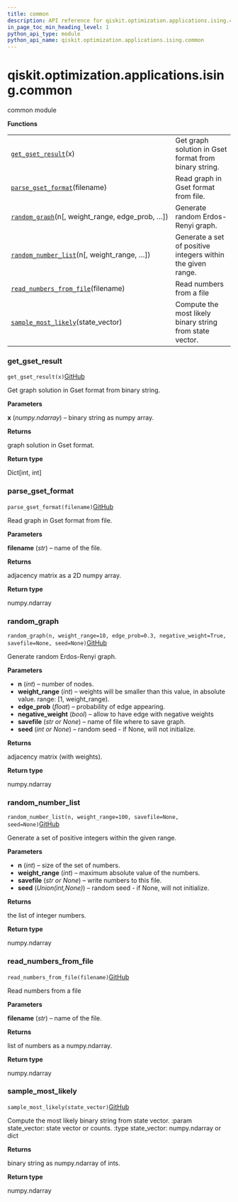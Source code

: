 ```yaml
---
title: common
description: API reference for qiskit.optimization.applications.ising.common
in_page_toc_min_heading_level: 1
python_api_type: module
python_api_name: qiskit.optimization.applications.ising.common
---
```


<span id="module-qiskit.optimization.applications.ising.common" />

<span id="qiskit-optimization-applications-ising-common" />

# qiskit.optimization.applications.ising.common

common module

**Functions**

|                                                                                                                                                                                      |                                                             |
| ------------------------------------------------------------------------------------------------------------------------------------------------------------------------------------ | ----------------------------------------------------------- |
| [`get_gset_result`](#qiskit.optimization.applications.ising.common.get_gset_result "qiskit.optimization.applications.ising.common.get_gset_result")(x)                               | Get graph solution in Gset format from binary string.       |
| [`parse_gset_format`](#qiskit.optimization.applications.ising.common.parse_gset_format "qiskit.optimization.applications.ising.common.parse_gset_format")(filename)                  | Read graph in Gset format from file.                        |
| [`random_graph`](#qiskit.optimization.applications.ising.common.random_graph "qiskit.optimization.applications.ising.common.random_graph")(n\[, weight\_range, edge\_prob, …])       | Generate random Erdos-Renyi graph.                          |
| [`random_number_list`](#qiskit.optimization.applications.ising.common.random_number_list "qiskit.optimization.applications.ising.common.random_number_list")(n\[, weight\_range, …]) | Generate a set of positive integers within the given range. |
| [`read_numbers_from_file`](#qiskit.optimization.applications.ising.common.read_numbers_from_file "qiskit.optimization.applications.ising.common.read_numbers_from_file")(filename)   | Read numbers from a file                                    |
| [`sample_most_likely`](#qiskit.optimization.applications.ising.common.sample_most_likely "qiskit.optimization.applications.ising.common.sample_most_likely")(state\_vector)          | Compute the most likely binary string from state vector.    |

### get\_gset\_result

<span id="qiskit.optimization.applications.ising.common.get_gset_result" />

`get_gset_result(x)`[GitHub](https://github.com/qiskit-community/qiskit-aqua/tree/stable/0.8/qiskit/optimization/applications/ising/common.py "view source code")

Get graph solution in Gset format from binary string.

**Parameters**

**x** (*numpy.ndarray*) – binary string as numpy array.

**Returns**

graph solution in Gset format.

**Return type**

Dict\[int, int]

### parse\_gset\_format

<span id="qiskit.optimization.applications.ising.common.parse_gset_format" />

`parse_gset_format(filename)`[GitHub](https://github.com/qiskit-community/qiskit-aqua/tree/stable/0.8/qiskit/optimization/applications/ising/common.py "view source code")

Read graph in Gset format from file.

**Parameters**

**filename** (*str*) – name of the file.

**Returns**

adjacency matrix as a 2D numpy array.

**Return type**

numpy.ndarray

### random\_graph

<span id="qiskit.optimization.applications.ising.common.random_graph" />

`random_graph(n, weight_range=10, edge_prob=0.3, negative_weight=True, savefile=None, seed=None)`[GitHub](https://github.com/qiskit-community/qiskit-aqua/tree/stable/0.8/qiskit/optimization/applications/ising/common.py "view source code")

Generate random Erdos-Renyi graph.

**Parameters**

*   **n** (*int*) – number of nodes.
*   **weight\_range** (*int*) – weights will be smaller than this value, in absolute value. range: \[1, weight\_range).
*   **edge\_prob** (*float*) – probability of edge appearing.
*   **negative\_weight** (*bool*) – allow to have edge with negative weights
*   **savefile** (*str or None*) – name of file where to save graph.
*   **seed** (*int or None*) – random seed - if None, will not initialize.

**Returns**

adjacency matrix (with weights).

**Return type**

numpy.ndarray

### random\_number\_list

<span id="qiskit.optimization.applications.ising.common.random_number_list" />

`random_number_list(n, weight_range=100, savefile=None, seed=None)`[GitHub](https://github.com/qiskit-community/qiskit-aqua/tree/stable/0.8/qiskit/optimization/applications/ising/common.py "view source code")

Generate a set of positive integers within the given range.

**Parameters**

*   **n** (*int*) – size of the set of numbers.
*   **weight\_range** (*int*) – maximum absolute value of the numbers.
*   **savefile** (*str or None*) – write numbers to this file.
*   **seed** (*Union(int,None)*) – random seed - if None, will not initialize.

**Returns**

the list of integer numbers.

**Return type**

numpy.ndarray

### read\_numbers\_from\_file

<span id="qiskit.optimization.applications.ising.common.read_numbers_from_file" />

`read_numbers_from_file(filename)`[GitHub](https://github.com/qiskit-community/qiskit-aqua/tree/stable/0.8/qiskit/optimization/applications/ising/common.py "view source code")

Read numbers from a file

**Parameters**

**filename** (*str*) – name of the file.

**Returns**

list of numbers as a numpy.ndarray.

**Return type**

numpy.ndarray

### sample\_most\_likely

<span id="qiskit.optimization.applications.ising.common.sample_most_likely" />

`sample_most_likely(state_vector)`[GitHub](https://github.com/qiskit-community/qiskit-aqua/tree/stable/0.8/qiskit/optimization/applications/ising/common.py "view source code")

Compute the most likely binary string from state vector. :param state\_vector: state vector or counts. :type state\_vector: numpy.ndarray or dict

**Returns**

binary string as numpy.ndarray of ints.

**Return type**

numpy.ndarray

